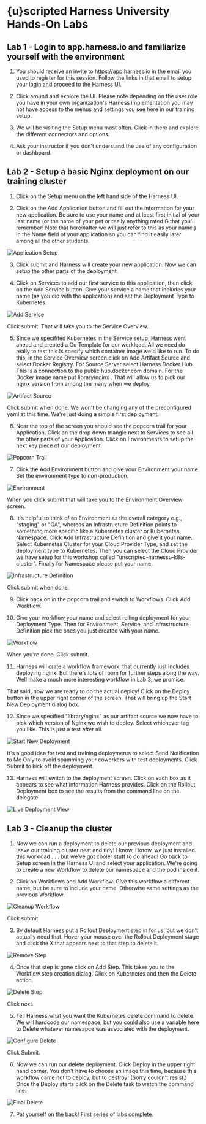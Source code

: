 # {u}scripted Harness University Hands-On Labs

## Lab 1 - Login to app.harness.io and familiarize yourself with the environment


1. You should receive an invite to https://app.harness.io in the email you used to register for this session. Follow the links in that email to setup your login and proceed to the Harness UI.

2. Click around and explore the UI. Please note depending on the user role you have in your own organization's Harness implementation you may not have access to the menus and settings you see here in our training setup. 

3. We will be visiting the Setup menu most often. Click in there and explore the different connectors and options. 

4. Ask your instructor if you don't understand the use of any configuration or dashboard.

## Lab 2 - Setup a basic Nginx deployment on our training cluster

1. Click on the Setup menu on the left hand side of the Harness UI.

2. Click on the Add Application button and fill out the information for your new application. Be sure to use your name and at least first initial of your last name (or the name of your pet or really anything rated G that you'll remember! Note that hereinafter we will just refer to this as your name.) in the Name field of your application so you can find it easily later among all the other students. 

![Application Setup](/images/appapp.jpg)

3. Click submit and Harness will create your new application. Now we can setup the other parts of the deployment.

4. Click on Services to add our first service to this application, then click on the Add Service button. Give your service a name that includes your name (as you did with the application) and set the Deployment Type to Kubernetes.

![Add Service](/images/addservserv.jpg)

Click submit. That will take you to the Service Overview.

5. Since we specififed Kubernetes in the Service setup, Harness went ahead and created a Go Template for our workload. All we need do really to test this is specify which container image we'd like to run. To do this, in the Service Overview screen click on Add Artifact Source and select Docker Registry. For Source Server select Harness Docker Hub. This is a connection to the public hub.docker.com domain. For the Docker image name put library/nginx . That will allow us to pick our nginx version from among the many when we deploy.

![Artifact Source](/images/artisrcsrc.jpg)

Click submit when done. We won't be changing any of the preconfigured yaml at this time. We're just doing a simple first deployment. 

6. Near the top of the screen you should see the popcorn trail for your Application. Click on the drop down triangle next to Services to see all the other parts of your Application. Click on Environments to setup the next key piece of our deployment. 

![Popcorn Trail](/images/poppop.jpg)

7. Click the  Add Environment button and give your Environment your name. Set the environment type to non-production.

![Environment](/images/envenv.jpg)

When you click submit that will take you to the Environment Overview screen. 

8. It's helpful to think of an Environment as the overall category e.g., "staging" or "QA", whereas an Infrastructure Definition points to something more specific like a Kubernetes cluster or Kubernetes Namespace. Click Add Infrastructure Definition and give it your name. Select Kubernetes Cluster for your Cloud Provider Type, and set the deployment type to Kubernetes. Then you can select the Cloud Provider we have setup for this workshop called "unscripted-harnessu-k8s-cluster". Finally for Namespace please put your name. 

![Infrastructure Definition](/images/infradefdef.jpg)

Click submit when done. 

9. Click back on in the popcorn trail and switch to Workflows. Click Add Workflow.

10. Give your workflow your name and select rolling deployment for your Deployment Type. Then for Environment, Service, and Infrastructure Definition pick the ones you just created with your name.

![Workflow](/images/wkfloflo.jpg)

When you're done. Click submit.

11. Harness will crate a workflow framework, that currently just includes deploying nginx. But there's lots of room for further steps along the way. Well make a much more interesting workflow in Lab 3, we promise. 

That said, now we are ready to do the actual deploy! Click on the Deploy button in the upper right corner of the screen. That will bring up the Start New Deployment dialog box. 

12. Since we specified "library/nginx" as our artifact source we now have to pick which version of Nginx we wish to deploy. Select whichever tag you like. This is just a test after all. 

![Start New Deployment](/images/newnew.jpg)

It's a good idea for test and training deployments to select Send Notification to Me Only to avoid spamming your coworkers with test deployments. Click Submit to kick off the deployment.

13. Harness will switch to the deployment screen. Click on each box as it appears to see what information Harness provides. Click on the Rollout Deployment box to see the results from the command line on the delegate.

![Live Deployment View](/images/viewdepdep.jpg)

## Lab 3 - Cleanup the cluster

1. Now we can run a deployment to delete our previous deployment and leave our training cluster neat and tidy! I know, I know, we just installed this workload . . . but we've got cooler stuff to do ahead! Go back to Setup screen in the Harness UI and select your application. We're going to create a new Workflow to delete our namespace and the pod inside it. 

2. Click on Workflows and Add Workflow. Give this workflow a different name, but be sure to include your name. Otherwise same settings as the previous Workflow.

![Cleanup Workflow](/images/cleanclean.jpg)

Click submit.

3. By default Harness put a Rollout Deployment step in for us, but we don't actually need that. Hover your mouse over the Rollout Deployment stage and click the X that appears next to that step to delete it. 

![Remove Step](/images/norollroll.jpg)

4. Once that step is gone click on Add Step. This takes you to the Workflow step creation dialog. Click on Kubernetes and then the Delete action. 

![Delete Step](/images/deldel.jpg)

Click next.

5. Tell Harness what you want the Kubernetes delete command to delete. We will hardcode our namespace, but you could also use a variable here to Delete whatever namesapce was associated with the deployment. 

![Configure Delete](/images/confdeldel.jpg)

Click Submit.

6. Now we can run our delete deployment. Click Deploy in the upper right hand corner. You don't have to choose an image this time, because this workflow came not to deploy, but to destroy! (Sorry couldn't resist.) Once the Deploy starts click on the Delete task to watch the command line. 

![Final Delete](/images/finaldeldel.jpg)

7. Pat yourself on the back! First series of labs complete.
